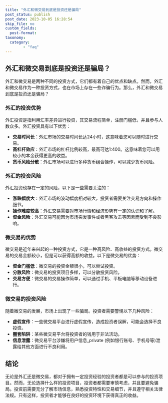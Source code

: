 ```yaml
---
title: "外汇和微交易到底是投资还是骗局"
post_status: publish
post_date: 2023-10-05 16:28:54
skip_file: no
custom_fields: 
  post-format: 
taxonomy:
  category:
        - "faq"
---
```


## 外汇和微交易到底是投资还是骗局？

外汇和微交易是两种不同的投资方式，它们都有着自己的优点和缺点。然而，外汇和微交易作为一种投资方式，也在市场上存在一些诈骗行为。那么，外汇和微交易到底是投资还是骗局？

### 外汇的投资优势

外汇投资是指利用汇率差异进行投资，其交易流程简单，注册门槛低，并且参与人数众多。外汇投资具有以下优势：

- **交易时间长**：外汇市场的交易时间长达24小时，这意味着您可以随时进行交易。
- **高杠杆效应**：外汇市场的杠杆比例较高，最高可达1:400。这意味着您可以用较小的本金获得更高的收益。
- **货币风险分散**：外汇市场可以进行多种货币组合操作，可以减少货币风险。

### 外汇的投资风险

外汇投资也存在一定的风险，以下是一些需要关注的：

- **涨跌幅度大**：外汇市场的波动幅度相对较大，投资者需要关注交易方向和操作细节。
- **操作难度较高**：外汇交易需要对市场行情和经济形势有一定的认识和了解。
- **资金风险**：外汇交易可能因为市场突发事件或者黑客攻击等因素而受到不良影响。

### 微交易的优势

微交易是近年来兴起的一种投资方式，它是一种高风险、高收益的投资方式。微交易的交易金额较小，但是可以获得高额的收益。以下是微交易的优势：

- **资金门槛低**：微交易的投资金额很小，可以尝试投资。
- **分散风险**：微交易的投资项目多样，可以分散投资风险。
- **交易方便**：微交易的交易操作简单，可以通过手机、平板电脑等移动设备进行。

### 微交易的投资风险

随着微交易的发展，市场上出现了一些骗局。投资者需要警惕以下几种风险：

- **虚假宣传**：一些微交易平台进行虚假宣传，造成投资者误解，可能会选择不良投资。
- **圈套陷阱**：某些微交易平台将投资者的钱用于非法活动。
- **信息泄露**：微交易平台涉嫌将用户信息_private (例如银行账号、手机号等)泄露给其他方面进行不良利用。

## 结论

无论是外汇还是微交易，都对于拥有一定投资经验的投资者都是可以参与的投资项目。然而，无论选择什么样的投资项目，投资者都需要审慎考虑，并且要避免骗局。投资前需要充分了解市场信息，熟悉投资特性和交易细节，并且遵守相关法律法规。只有这样，投资者才能够在良好的投资环境下获得真正的收益。

